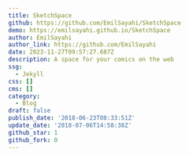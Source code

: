 ```yaml
---
title: SketchSpace
github: https://github.com/EmilSayahi/SketchSpace
demo: https://emilsayahi.github.io/SketchSpace
author: EmilSayahi
author_link: https://github.com/EmilSayahi
date: 2023-11-27T09:57:27.687Z
description: A space for your comics on the web
ssg:
  - Jekyll
css: []
cms: []
category:
  - Blog
draft: false
publish_date: '2018-06-23T08:33:51Z'
update_date: '2018-07-06T14:58:38Z'
github_star: 1
github_fork: 0
---
```

